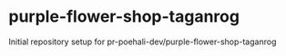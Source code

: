 # purple-flower-shop-taganrog

Initial repository setup for pr-poehali-dev/purple-flower-shop-taganrog